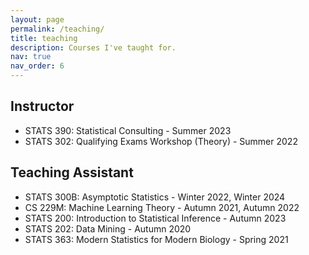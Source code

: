 ```yaml
---
layout: page
permalink: /teaching/
title: teaching
description: Courses I've taught for.
nav: true
nav_order: 6
---
```


## Instructor

- STATS 390: Statistical Consulting - Summer 2023
- STATS 302: Qualifying Exams Workshop (Theory) - Summer 2022

## Teaching Assistant

- STATS 300B: Asymptotic Statistics - Winter 2022, Winter 2024
- CS 229M: Machine Learning Theory - Autumn 2021, Autumn 2022
- STATS 200: Introduction to Statistical Inference - Autumn 2023
- STATS 202: Data Mining - Autumn 2020
- STATS 363: Modern Statistics for Modern Biology - Spring 2021
